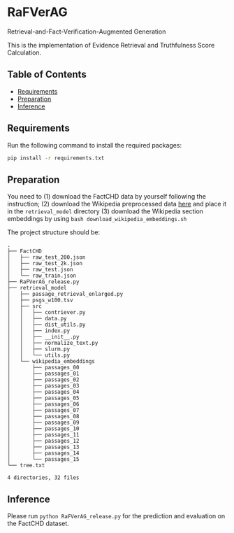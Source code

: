 # RaFVerAG
Retrieval-and-Fact-Verification-Augmented Generation

This is the implementation of Evidence Retrieval and Truthfulness Score Calculation.

## Table of Contents

- [Requirements](#requirements)
- [Preparation](#preparation)
- [Inference](#inference)

## Requirements

Run the following command to install the required packages:

```bash
pip install -r requirements.txt
```

## Preparation
You need to (1) download the FactCHD data by yourself following the instruction; (2) download the Wikipedia preprocessed data [here](https://rafverag.s3.ap-southeast-1.amazonaws.com/psgs_w100.tsv) and place it in the ```retrieval_model``` directory (3) download the Wikipedia section embeddings by using ```bash download_wikipedia_embeddings.sh```


The project structure should be:
```
.
├── FactCHD
│   ├── raw_test_200.json
│   ├── raw_test_2k.json
│   ├── raw_test.json
│   └── raw_train.json
├── RaFVerAG_release.py
├── retrieval_model
│   ├── passage_retrieval_enlarged.py
│   ├── psgs_w100.tsv
│   ├── src
│   │   ├── contriever.py
│   │   ├── data.py
│   │   ├── dist_utils.py
│   │   ├── index.py
│   │   ├── __init__.py
│   │   ├── normalize_text.py
│   │   ├── slurm.py
│   │   └── utils.py
│   └── wikipedia_embeddings
│       ├── passages_00
│       ├── passages_01
│       ├── passages_02
│       ├── passages_03
│       ├── passages_04
│       ├── passages_05
│       ├── passages_06
│       ├── passages_07
│       ├── passages_08
│       ├── passages_09
│       ├── passages_10
│       ├── passages_11
│       ├── passages_12
│       ├── passages_13
│       ├── passages_14
│       └── passages_15
└── tree.txt

4 directories, 32 files
```

## Inference

Please run ```python RaFVerAG_release.py``` for the prediction and evaluation on the FactCHD dataset.